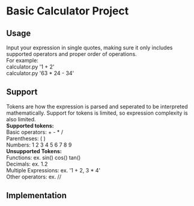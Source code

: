 # **Basic Calculator Project**
## Usage
Input your expression in single quotes, making sure it only includes supported operators and proper order of operations.  
For example:  
    calculator.py '1 + 2'  
    calculator.py '63 * 24 - 34'  

## Support
Tokens are how the expression is parsed and seperated to be interpreted mathematically. Support for tokens is limited, so expression complexity is also limited.      
**Supported tokens:**  
    Basic operators: + - * /  
    Parentheses: ( )  
    Numbers: 1 2 3 4 5 6 7 8 9      
**Unsupported Tokens:**  
    Functions: ex. sin() cos() tan()  
    Decimals: ex. 1.2  
    Multiple Expressions: ex. '1 + 2, 3 * 4'  
    Other operators: ex. //    
## Implementation
